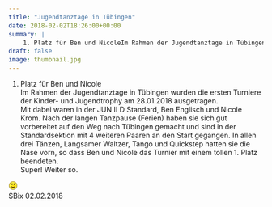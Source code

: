 ```yaml
---
title: "Jugendtanztage in Tübingen"
date: 2018-02-02T18:26:00+00:00
summary: |
    1. Platz für Ben und NicoleIm Rahmen der Jugendtanztage in Tübingen wurden die ersten Turniere der Kinder- und Jugendtrophy am 28.01.2018 ausgetragen.
draft: false
image: thumbnail.jpg
---
```


1. Platz für Ben und Nicole  
Im Rahmen der Jugendtanztage in Tübingen wurden die ersten Turniere der Kinder- und Jugendtrophy am 28.01.2018 ausgetragen.  
Mit dabei waren in der JUN II D Standard, Ben Englisch und Nicole Krom. Nach der langen Tanzpause (Ferien) haben sie sich gut vorbereitet auf den Weg nach Tübingen gemacht und sind in der Standardsektion mit 4 weiteren Paaren an den Start gegangen. In allen drei Tänzen, Langsamer Waltzer, Tango und Quickstep hatten sie die Nase vorn, so dass Ben und Nicole das Turnier mit einem tollen 1. Platz beendeten.   
Super! Weiter so.

![smile](smiley-smile.gif)  
SBix 02.02.2018



